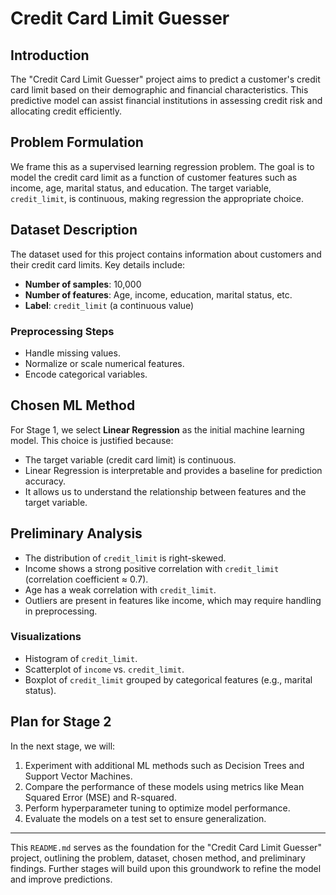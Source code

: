 # Credit Card Limit Guesser

## Introduction
The "Credit Card Limit Guesser" project aims to predict a customer's credit card limit based on their demographic and financial characteristics. This predictive model can assist financial institutions in assessing credit risk and allocating credit efficiently.

## Problem Formulation
We frame this as a supervised learning regression problem. The goal is to model the credit card limit as a function of customer features such as income, age, marital status, and education. The target variable, `credit_limit`, is continuous, making regression the appropriate choice.

## Dataset Description
The dataset used for this project contains information about customers and their credit card limits. Key details include:
- **Number of samples**: 10,000
- **Number of features**: Age, income, education, marital status, etc.
- **Label**: `credit_limit` (a continuous value)

### Preprocessing Steps
- Handle missing values.
- Normalize or scale numerical features.
- Encode categorical variables.

## Chosen ML Method
For Stage 1, we select **Linear Regression** as the initial machine learning model. This choice is justified because:
- The target variable (credit card limit) is continuous.
- Linear Regression is interpretable and provides a baseline for prediction accuracy.
- It allows us to understand the relationship between features and the target variable.

## Preliminary Analysis
- The distribution of `credit_limit` is right-skewed.
- Income shows a strong positive correlation with `credit_limit` (correlation coefficient ≈ 0.7).
- Age has a weak correlation with `credit_limit`.
- Outliers are present in features like income, which may require handling in preprocessing.

### Visualizations
- Histogram of `credit_limit`.
- Scatterplot of `income` vs. `credit_limit`.
- Boxplot of `credit_limit` grouped by categorical features (e.g., marital status).

## Plan for Stage 2
In the next stage, we will:
1. Experiment with additional ML methods such as Decision Trees and Support Vector Machines.
2. Compare the performance of these models using metrics like Mean Squared Error (MSE) and R-squared.
3. Perform hyperparameter tuning to optimize model performance.
4. Evaluate the models on a test set to ensure generalization.

---

This `README.md` serves as the foundation for the "Credit Card Limit Guesser" project, outlining the problem, dataset, chosen method, and preliminary findings. Further stages will build upon this groundwork to refine the model and improve predictions.
